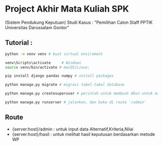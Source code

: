 # Project Akhir Mata Kuliah SPK
(Sistem Pendukung Keputuan)
Studi Kasus : "Pemilihan Calon Staff PPTIK Universitas Darussalam Gontor"

## Tutorial :    
```bash
python -m venv venv # buat virtual enviroment

venv\Scripts\activate     # Windows
source venv/bin/activate # macOS/Linux:

pip install django pandas numpy # install packages

python manage.py migrate # migrasi tabel-tabel database

python manage.py createsuperuser # perintah untuk membuat Akun untuk masuk ke admin dashboard

python manage.py runserver # jalankan, dan buka di route '/admin'
```

## Route
- {server:host}/admin : untuk input data Alternatif,Kriteria,Nilai
- {server:host}/hasil : untuk melihat hasil keputusan berdasarkan metode WP
